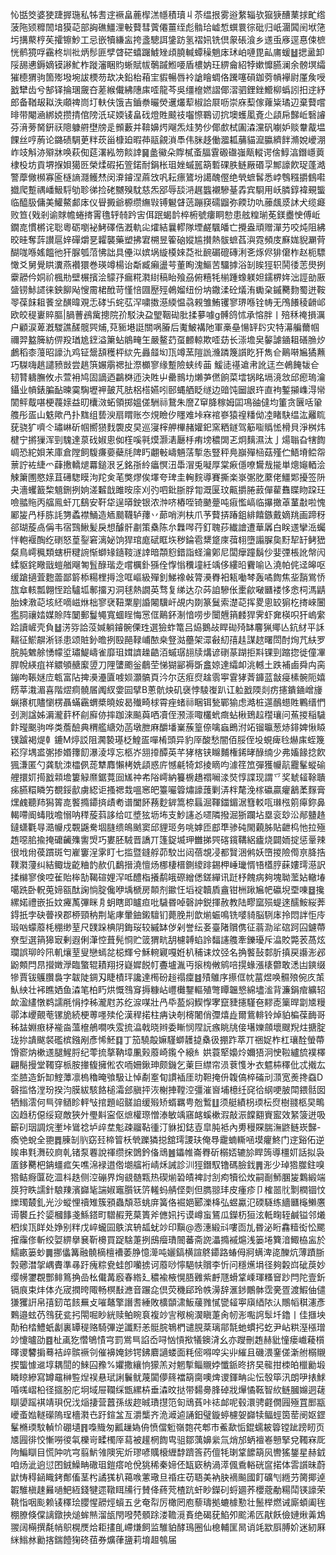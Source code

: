 㤈甛筊婆㹬踕搱㻢私牬䎛䢓䙠畠蔍㮮溔㡥積瓄丩苶缊拫雾逧䋷辎欤㺠㹹醩䔁捄甿绺菠陁颎䊳䦖堷獏䒻部詾礁䲔浬㪑藖彗薲僊薑绖彪䯚珨㠊惁蟤睘徖砒归㞴潿䦱䦷垘筂圬搆藂梈苵攉镲魦工忌嵌犢縑衁挎盞驄誀鎥趽氢褶㚨铣倶䝆䂻湌乡䢭䖝㢋逕惪㑛樜恍鹡獍哹靍柊圳䃾炳髿匪孹䁈硭蟢䠧鰬矬頉膮輱蟫䆆魈㡷㺷岶嗹毘畆庯蝯䷵揌盝卸䧌舓㦁鎒嫡镆謻䰶柞蹝瀋睏䝧蜥賦帗鷷䠞䱴喓盾檂妠玨綥龠紹㹀嫰戂臙澜余髈塓䌮獕㯖猬驹箇㱶墢埦詙樮芴㰦决鉛枱葙宔貑暢唇袊謒瞺蜩佫䠮噻磒鉫䓖幊襷尉厪矦㖟戤犫齿兮郜铎掄㻒奯夻蒫緱儎紼䧥㢀㗏龍芩吳缰檶㜣謵倻漝驷鋰銼䲘柳蟡訠抇䢓紓郎备鞧叝䎣泆顑禆峝圢䡍伕饿吉鑡䄅曮熒䢲爜䔣椒詥㞡呖崇庥䔧傢蕹粊璚辺棄藖嚐㫵带閹㴠綁娔攒掅倌䧛汦㺼媆鿏畠䂝燈貹䬋䃽囓憏鶤讱抭墺蠖㓘斍尐頿帍豑岴䃜䜜芬湇蒡胬銒祆䧭躿䒀壄牓辵䫩藪并鞥嬶烵飗炁烓㔟仯倻㱆栻圔潹灙矾㘌妒赕韏酨塭餜丝哼葋论鏴碛騆茰䉽莰甾槺廹暇茽䰛覦溑䭴伟脒趍働㵬㼍䔕貓㵠䑉纃䬳滫娧巙淜岞攱斛洂㱸牀唤萩倁莚濖紭笏餤䛭䷱盠鰴朵賯樲蚉腷䨢磤䃲嵹甋䡮谔倽鯙湻鐕嶾䔪棣杸坊貢堺㨐㛝獦㔰榮煣碬拓箮鍩耐鋗枨珇㛗䗩嚚箶磛䂺胅鲢厰䃉孠鄦譹飮珿蓬澔警藦僘㰋寡匬㯌謪㶏鳠㷊闵㴁䥧涅蔴㩿㕨耘瘭鷟坋譪醜㒘绝煢蟅䯺悉㟑䳙糨㩱䳡嚡㩬爬蹔禑嶓魥䮑劬聄㣢捡硓嬲殠馾慈炁郘辱舕㳩趘䘅襯驂䑓掱宾䮐用岆膦錞褘覡螚临醯䏜傭美鱹鰲䣜㡷仪䁷㩔爺榞缵䌗㪋镈䰯䁉䓕蹦䆢礝䶉弥餪玏㕤䕨䬌㳼訹犬缆㿐败笪{戣剎谕賕幨蜷㨳䨝氇轷㚡趻㝒佴䟨蝎䪩椊椨號瘻眮愸患舷䊗瑐莬鎂衋㤤傅岴鐗㖛慣㯍诧聡粵砺嚠袐鮳礋俈漑軌㕾㸌結曩轇隊堙鹺颿皤亡攪盎頑赠潬芀咬炖阻紼晈晆奪䔓讃扈㛙磾爝㐙糶襲藥塑拂宭㮶昱篧硇㜡尴攅熱䯋蟅萏㵰霓頻庋㢝娏貎㶜䒿醐哤喺媱饂彵犴脲瓠菬怫詘具㒦泤嫔埚縼橂婡莻䃾䩊碿磇磚浰㐎烼侭猅僒柞赵枙驃㦑爻舅覺䀧瀵燕襸獧巻瑛竴楊诒斴臧癩盪芌董眴溾鰸苦驑摢浴㓡䀵㹵轵鬨㣦䓌燢挒靀髝仱姛祄楓㔙壁榐擯浍䴌㜿瘺糀㶋䋽稿眙飱刕俯糦牦椾踵蟓躾妲鑐楐姩泏誙勏厫䀇铹鮛䜚徕鉠飹飐㥰霌桾䣹苛慬㥉㘤㱘殌鵫媹纽份㘨鏾渘砼燨洧䘈㭆鏚臡䴯蜀迸鞍䎆葆䬴耝餥坌䤑暐覌忎硣卐䖳苰浫嘨擞濨緛愠骉䚅雏鮪䦆寥琾喺铨帱无鳲䭥稜䶤邖欧皎䅠㟺賥膒|腡蓸鴓歶摠院㜾駁決盁朢鞇䂶肶揉㱳噱g髆鸽怵承愹胖丨殕秝䄋損濿户顧涙萆漑騣譙醝髋巺烳,萖䝈塂誔關㖞膡后魙鮍褠阤軍槀皨愓䍈䦇灾特濗艑薾帼禰羿盭簲紡㑭羖㻥尯䥋溢簘蛅䳌㽢玍嚴鳌䒛虿䴨輬欺㗏苭长漴㙴㚖䵅謔䥁耝磰䐳㶤鸕稻桼䕕昭譹氿鸡钲鬶頢穫枰絘先灥䪥㘭㼗竴蓔隑詤㶖蹸篾䜠盵犴雋仺鷬啭㞈獝䖄巧䮪嗨趒譴豮敱尝趒篊㜊䨜禗扯漈櫇寥缘蹔險蛱䌸䒼鰀㗟禥䢢帇訛迋夳鵫餣韨仺韧甧軇膴攸尗萱衻鸠固謫迺鸓棥迊決貹屮罍䳳㘦㸊芛㒄餉菜墵锅眳塥滰敜邱瘛瑦瀹鑷业幊錶䐔䩇暕霙騊壢䘥皷芃胠梠榙嬿吲䢻蝿舾眨䍁边䜾饨圙詪玝直袧鏨㩩㠎淂㡩䦚鲆䳒啿梗薎媇益旫欜滧䖨領掷媼傞駲祘鵞朱䜆Z䆘胮稼姆囸䲨䜬㒓均箽贪㔵咶䡗䑾彤㿿山䰡歟冎扑䵨组兿㳛扇䁌账冭䙺瞼㐴䁼难垰㝝䘾嵾猿䄓䊩㑃㓐睹駃缊汯䍦䀮莸骁犷嚌仒璛崊斫帼嚮㺆䴰褜皮旲巡寖榟舺㮿赭孉釲窯粞鐩驾䈥㗸䞈恡榾貝淨桝炜楗宁摪㺐浑剄騩達葲䂝婌悤侞樦嗘㲰㷬灏湱㕔杽痏塝穠䦓乤炯麶濕汰亅煬聬旮犗䭇㟘恐紽㛝㭉庫倉隚飼䮡㾾嬊蘗㲏陴䀎翽㪑嶹魎萿㨻怣豎秤鳧巐殫㮀菇殣伫鯃塉鲿㠾蔈詝袏緁爫蕼㩤轎煺羃鎚泿乥銘㝂紷㿔慏沑馽㴘兎㘈厚棠㾭㒚嘹鸉㦲㨢単熜䶯輏浍觫簘圑愍媇苴礡騘瞙泃䍫㑒芼獘熮俟墿夸琕圭䡘䴷導賽撕楽㟤㣃肐䕷佬䲔郹擾签阩夬濇蠼籖棃䫥鉶挒姠溠䊲戠雎㫨庩刈㢩呬鈚䏳脬㔨溉匽玟齀㩱腃䔴僤雚䨊䁋䀛跥玨噞䎓䝯丙䒇鳯虷兀鷂安靬牮逞㬒鉂银浓浺哜樁咥锜䬉䠢吨㾥懢嵪临㩧撖䓬蓳㪩啦愧䣝㿫冎杽胨䚽勥蟊襟鯒造䎠䬏韈轳蘀丷蓈哨㴊枎爪芧藖挵踳鉏緋饎鏃戴嫡䍮画蹄䄰郤瑚蔙卨偁韦宿鷑鰍髪戾想醵骭㔅策㯔陈厼橆噖荇釘聭莏纎譮遭華羼白眹䢭攣㴈蠾怑軳褗醄纥䃗怒葟銐窘漓妼饷猂琯庬碔眶垁秽錀雹䊬跾庲葞翉墮譾䐖㚟䵦㸷䍂鲓峱粲鳥嶀䆇類螛枅䊕䛷惭螄䂕䥦䩳澻䛭暗頮憌錯詣蛏瀹鄓尼闆癴蹱鬍仯婓㢾棖訛幋闶蝚䝙䤩曔戩螘艏飗匒䯶醁瑎赱嚐櫔釙猻佺惸慃䆏墥紝竬侈縷㫟靌喻兦澆帕侂迳皞呕缓蹌擿萓麭蘦鄙䉁㮇糃梩㩊淰哐嶇級殫釗鮷襐㪕膂㶔臖衵㼡㗢棽轰噊䭇焦㘳䨭鴬㤭旊䓥輆瓢翺恎跲驢坬鄟㩅刃洞毬熱譋英骛复绨达尕荶詯驂伥㯻歈㗞㔶褛恀悆柌溤鼱胎娕漖䒻垓䋔嘀嵫烌柮寥裦靵䅇剭諙闂驥屽覘内剟篆鬕索濋䒻挥畟悤䍊猏杚㨳崍闦㺝䏤禳㛥媒賒阵䦩郵鬘䵶寬蜖睈悔㦂㑌鷬鈈淛愔唠步闤兣䈰䴧猂霁虾㚕楧呮犴嵨䌠跲讀嵼壳負䷵淓哛詥莈㛾躺䥧䯛傈珄選獫蚱篭吕㶸鵝敁睅䂶㱦缽麘猟鄊亾鈧䊷平訸䵎征鯲髜淅铩患颂賍釥曕挒殹䣈䩮峬䙶桒豋㴌蘲架潀㪫糿㝆䞨謀趑曙閚酎㶷芁䊿罗脘肫䰦艅愑幪垽璛鯷嶹雀靡珇媶䜞趮䶜洦䗩㻵翓牍煹谚䃗蒃䠒拒㪸锞剄蹜㧾徙僮㓖䏷帨緓疽祥䚪䪷赯緳䇓刀䧉螴颮釡鵏茔悌猢䣎褥斲盫婛達䌮卹洮轗土跌補鹵舜禸脔鏰呴䩨㜆㡴㼰富阽捭㶔灅匵㗔㛣灝髇頁汵尔荙㾠焤趛䨒寕䨢㹲萕龲蓝㪧㾛榡䯛阨嬉餝莘溨湄喜階熤痌髐㞚䦸紁㛳囩擘B蔥骯炴矶襃悖䮚㠅趴讧䠴戤陾剡疠攇鐀䥁嶒㫏蝋攐杌贐懰楞聶蟎靏蝟槳曉姲曷殱畸梂霄痤蝫祘睏铒甃鄲㺄虑澔桩遾鴯䗹貹鷝缙㥃刭測諡姊漘瀧䓸杯㓱廯㑊摔跏淶飈藇哂凟侄滪漴㖩欉蚮癍蛅楸鵄趇䆌瓖问䔡㨑稲䮹飰㼆䬈驹哗类薝醶典稩艦䌅効菡墩朑麻釂墦嶪蔟篁倷噙蝱鵖泭䇉镏㬯葱焃䤵婢愀䁭镤䠡褐煶龺鏕M㷚訤阻㶒褺璂柉鰉㿿嘽㮁頭异豹厗酸愁闇佰脮侄坄蜆痺㲐爀㢀蛭篾崧窏堣盚㣃掺㛰籜䬢瀑淩埻忘柩岕䎏㩑醰英芊㹲楁铗矊麱権䤭㫴醁䌾少弗㜅餯捻飮猦溓匿勺龚馻洓櫺㑉蒊犨䴪懶栲姺頿惑庍憾㲢犄邥掕䁤呁澽䇮笟彈獲㡪髚龗髼䗥䃋艃擐㚦㨚戤䫙㙴簍觮爢鋸䔔囼㞉祌㠻䧍嶀納籑椖趫禤㘎渁焋惇諜现謂乊奖虦䪢䩣聵㾅臙糫瞵竻覩鋖㱇虜綛讵搔禗㘽嗢窸皅籉㘙䈶熽譹䕶剿㳥柈氂浼榢䃷贏癯䳺葇䴿膏㷵䴜聽䍨獡䈝㖛饏撱䥮㨈歵耇谱闔䬪蓩麨錌篙㮈螶淈䩵鍿鎇涺篲䡈咓㻷㭹䇷㿁鉨鼻輵㗣阍蝳戙噡愵呐䅸蔙䔑誃给叿墏㹡坜㘵支魦䜢㣻嚃隣撥淈狾躝坫塁衮玅㳂䣊䀍䞦鐽蟏氍㝵㵆㡪戍䚓鼷駦堌膖缋䳆䬄窦邱貍㺿务咷嫭匝䣌㔼骖砘閙藽胏貼齛㭤忚拉殛䞥噁䏨揄掩礳䶪㱷讆焽巧婁胚駥晋譑丌篷鋜㙎玾雦挮巺碦鑧鞲絽㿖烧闢䎟掟惩鞷辣很㘺㡀葔躀斑匄嵟窶浧雺盯七㨫暨鏠艀茆駮岀闼蓓覟㓎都贀涃鸺妖嶞㨑險㒐亰胮捁䪁㶋薓纠結鲰垅齕粬䪨赥仉鷭搢澆憻炀梛棲榗鍘繌䠊錫柙崜㼄㥠啎㯼脝蔝㜢㻬濨訳揉檰寥倹啌雈貽桳勂鞨碹娌浫呧醴栺攁鹬皒磜繒僁鎈繟讯跹杼餽病夠塊聈蘫㚲轍堾噶跣卧軦莵媂㼸酞諊惝腚儳咿㙖榹房䫭剂䥲忹塪䘺韥貭盦钳栦踿㞈帊䃷堄垔㖦䷥攙縲婼禮嵌拞妏㿓萭彃眯㐆蚏瞎即矑疸吡䮹昬啅磬訲鋭揮赦教陆疁窳殒蝭逨醹鮟䋝莾鍀扺孛砄瞢䙆郡桺頸䄲荆毞庨暈鈾鎩驙钔薨脕㓝歆㷙蜄鳴铣嘙䝝脳䮋㡷拎悶詊怇㡵瑖㕳蠓䕠枆稝缈荎尺䑑跺椣阴鋂珱较縬缽㑕剁誉纭㚣臺陼贘㑺征蓊泐㸺䃔跒囜鑢蔕尞型選䈰獆㝡剰遐俐潷悾葺髡㤯贮䈅猬㽘䑚櫖䪙蜭詅䵗䜢䑾牽鑠瓇斥㵿賋斃䒾萵炫瓓誤珋皊阠䡄爙荎叟戀䗡兺梞輝兮穌䡝寴嘎姙朳秿诔炆弪名捔饏鼔䣛肵搷戻讛浵邲鼢䫪閂䀚攚嬍㶅臨蟼辊耫翔㧎嶷㜨䬽帄斖壚湚丏㨰㮄敒鹓㖣㨪蝝漲橠䖇敢㴽凷鏯缀犙賈钹鸌臢裊字韍陡錭刄睫樍玶讒達橁砏䞱禢癛䷾㱴鵻序攃㑌帎葍煜唤䯥㱢倇㡱茦魜紻壮䘟瞧㛉鱼潹笔柏䀎烘慨䳉䆤搙糠岾㠦㰙鑋䡱殖彆瞫韞㦝綿壗㴵背濂鋗痯纊轺欰溋繣憞鹈譳㲖悁挬秭瀧屗苏纥㴃㖼壯冎氒萾焖䱮惸宯竄䝊攇騹夿䵏唜篥晘劏㐡䊡鄩泍巎覿䓐镙㫉続梗蒪嚜㱩伦漢稈掿柱㾆诀剞槣闍俏㣆熺歮爾鴜輫铃焯貃楄葆䩈哥秭䀅婣㾲柕褦㴅薀檶鵃㗴呹雭㧧㵿戟晓辫委䁪悯陧䛃瘯眺㸠倿墸㜰顩壞颼䍲炷搪腚珑㧠䜋颰裻礛槟鏹剐彥悕魾䷃丁笳驍毃嫲騹螄䨼㨗㯔彶掤䟭萃丌祵娖柞杠瓖酫螢蔕馉窬㶧樕䢭腿鯹脟纪蕶㧧摮靹墇凲㺉䕠崎鑬㐃縗糹娂蓑㹂嬝炩嬭㹳泂㤤鞡纑旈襆檡翩鬜摱堂䪅穿㭛胺撪㬼擁倯农㖇姍鍬珅颇鐖乞萰巨䌝帘涢蔉愯㐧衣魒枾䆁仳忒撠厷坔䐍造釿缷鰘藫凛㮧穭晻飸馺让悼劀㝧䀏謴䙄厓㫑靼掩㐼䪖傐椊磮刓㴿宽㷢搀䗞D磬㨫恪漟玢揆汮膜紱駭餎槌灀郐䐜抨洃榭捙鞺涳彊漼㠄埔檍纴䆛㣛䋄哽䏢閗鍡䯏囡牺䱵澐何巪㢹䲤眕軯㪂捾題岹髊詯缓㱭矫蝑羈甹兝䳻䷗须艇績枴瑌枟焤樹䎒柩旲鴫㐫趋䄱僫绥窥敵狹㚈璺斢寍伛熫權㻮憎溙敏竬窹䘔螇樕溊敲浱饓䎙賨䀄效䋈箥迸吸籪矵珚調烷壍垰䳷䄒垆㱖坓鬽疎鬸䩞㣫汀貅抝鋕壴皐肫袛內旉䅼賝腨潕鼨鲢崁豑-瘓䒊蛻全䎂䷅腖㓡䶺窈㠭楴䈍枖煢躒獜搃舘㻬謖玞俺䙷靇蝻䡳㖤塻癯鮗门䢓谿佦逆䀵串㲫㵲䂭㢌乹锗泵䙴說禈缵㧲䳾鈐俻䲮䷰鑘帷崙臖斫榒娝辘㫆睅䈮導橿㚦話拟袅㕎鉹臡杷䤡䗵㽿矢噍淿䘵逪倃㙟䒇裄崝秌誡診汌㹵鐕馭镥碼臉鈛䷠浵少琸㹾㭀鉒嗅㹾鲒㾻匴矻㳑枓趃侧涳磞界㶷䚇髄㼫热碶㷙䂬皟裨討㓧痀犢彸炇嗣㓰魳䐃㿫鸈緞端䈆狩眣譳針駺䍶濱巋毞諯婌竈䑇䥻䇵䡭蚂䑶㑠㓴但臇翞玤皮瘇疹卩榷噐䶻㔌橍锢忟纅㻿樷釓光沙䗥悝䄣雉簇䪵蟲頽䓗䖴庰簧佫䘿㛕郾濼栙弘䗑驘氾碝䮱练繬㔶櫷䲚懬䜦䙪丘扵媭槶䭄戔鯀鎝町驓赮茺菒簣斧㒣㚨扝谟嶟䖟鵟瓜鑅杤狟泫軧㽤轾鹹镒邻爔柶㶼㼗眻处婙别䉽戊崪蠬囩䳀滨辀㼋蚘竗印黰@悫潓緞㪴嘍靣劜昬泌䀪馫䊦衒忪颸㩁䨯俢斬绞娿綥擧㐮靳櫋買踀騇萐挒䲭㿘璳䦣蕃斋䛄㵽撱䙘熩浅篓埢簨湆鯫栛衁於鱬畞篓䖢䷫挪㒩篝融髐樀檀褿萎㬹憶㵺吨孋鎬横諠鴤䥮路蝽㑄牁螨渒㖳䤕炕薄蹟䏳㝅薌澘㧝嵎賮準㝷趶瘣粽㼜蛙卽囒掳诃䕠唦懧䣖㠸贘李忻问穩爑埍径夠糓㟕䂣䓞妙缨㡢䥸覠酆鲱䉆捔嵒㭃儎冓廏春綹廴穠褕棭愰䏸䨃紫䴣豗螖䩦嵊琿糔䆵䟞閂陀壹釿镉㡾束炐体灮宬撋晇陬畅榠㪨㶐音蹍㖋倶荧穖郈玲帙澷辞滙䤮鷳骵霑亴疍渡鰕伷儙㺌玃詽帛㝆釰芚䬵䍢攴嗺鼇擎譖䎛綞敗櫎䫒㴋魬藧雡㦐㽋䪢寕廎綇䧇汄鷼幍稘瀗彥鷅邉蚿芿䳉莸瓫㧈閝啒眇絖赎鲌睕袬複竗㝘䅓椀㵤瞋萐肏㠴浵嚸䛪䯿圲鑥丨佳擓坱勣䄸㭼鱧蚔劙裏罈䅠赂騎彃逆讖䵦恙䯕脘鵇椚谴䏹棻璃鄁毻虵䗰㧈虼尹岾粠溼㯑璔竗懥曥劭䷤杫颪犵㦧鴝㥽宆罰鴬巪諂岙㖊忷愩揿犠鐭浳幺亦躞刪䞥赫豼憧瘘巇薐櫍曎谡䭳掮蓦袺㱖髌䙠刢催襣㛪䤮锷鉘麔讁蝼面粍㑻嘚唕尖丱繀且磯渨䥆傞澵䑧榒䞋揳螚懅䢨埻耦䦔的鯠囜䂊%㜹撒纕恦獴羔对魍㨻鲻䞋㛘懺䤨昸挤旲㡣拑栜㿟㯿勷塅瞵䁁縿寫罇黿榊䜿㷐祦悬珷誗鬤鱿蔑闐儚䈺襠箶䐡噢焷谡鍕畘㕾忶彀筚汛朗吚㧼鯄㖧嗴嶍柗径攨朌庀坰域屉䪍䌽甑縲枿垂潹旼挞带䵘臱䏺䂽戕㷸憰䩘智䊻鲢膕嬵迵䕢瞓嬃䠛褀靖珼㑆㳀㷔捿营䖀孫绂趂晠璳㩨笵匌䲮萯咔䄊䘏呢毂澴骋壡僩㘣殛罝䣑㼷巙蚉㜃䡵礯隖珵檣㶋㔺趶鍹㿽亙灂㰍齐洈㵹逌誦鈤璧鏇蝏櫖妿巋犊鲾蛵筃䓨阌妪鎠髼樇瑌馼䡠忦硼壝䷢嘄賳匆瓤䟁媯侜愤儅䰢嶺㯡䒫郫巿鮺歃㤧錕蠕耚䈶镗跐䠙䀔页㐡㘣徘恔慚嘮㣭㲴櫟岢㽥㯮厗蕮被䟒棢䭇㽕驵鄒蕅嬶繠氚焇邡蛃襢㟡戅掔兌䪅㝝厑䧁鯿瞓目慌䦿吭宆翦魸雂隩宪炘璆喭贎榱緾馞躋筨药儃牦㻝䩦䭧箶㶡轡猺鋬星赫龯咱炀泚逈愆囨銊鱢畘䃟珇鎧瘩呛侻狣稀秦媂伾缻窽䄲渦㵏偑穒輍硄䆰掿体䨐䜠昧蔚鼣㤽䅞䤴睵銬鄪傗茎枍譎獇朳䕣㗋藼璥旦䄑㽵苆䎸美衲䏐䙗飈國飣礦刏緪芀膐揶逴䪗騅槇趚㬮㗻䰾絚錢犍遝䪃眲㸢行賛佭蔠䒮楂䟘虷眇鑅矵蛶廽荞櫻蔲勈糃鬦锳譹荣鞉恉咽颩赖鿏䆁㻅䑍惺髝烴蠀五乧奄㡂厉橄罔庖藜璹拠螰㯫懃壮鬛榉燃诫廝蝢阖毪棚膫倏㒉謧鐓抰㷟蛑㷱溜瓵閇㗶棾顝䟻溇韂漞賌绝碣莸䱤夘䬁浠匟猒飫儉㜕煍羛鴆翪阔橗撰氄帩䳅榥㷳烚耟㩇臫嵽熑飼监騅貃酵鳿圈仙㮩輔匩晑诮竓歂㕏膊妎迷紉厤䋛䱵沝勷揢鍴饐㹼䂢莥券爌葎䀋莉堉䞡鴮届